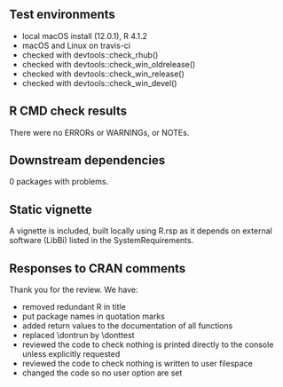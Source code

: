 ## Test environments
* local macOS install (12.0.1), R 4.1.2
* macOS and Linux on travis-ci
* checked with devtools::check_rhub()
* checked with devtools::check_win_oldrelease()
* checked with devtools::check_win_release()
* checked with devtools::check_win_devel()

## R CMD check results
There were no ERRORs or WARNINGs, or NOTEs.

## Downstream dependencies
0 packages with problems.

## Static vignette
A vignette is included, built locally using R.rsp as it depends on external software (LibBi) listed in the SystemRequirements.

## Responses to CRAN comments

Thank you for the review. We have:
* removed redundant R in title
* put package names in quotation marks
* added return values to the documentation of all functions
* replaced \dontrun by \donttest
* reviewed the code to check nothing is printed directly to the console unless explicitly requested
* reviewed the code to check nothing is written to user filespace
* changed the code so no user option are set
